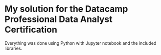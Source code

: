 # My solution for the Datacamp Professional Data Analyst Certification
Everything was done using Python with Jupyter notebook and the included libraries.
